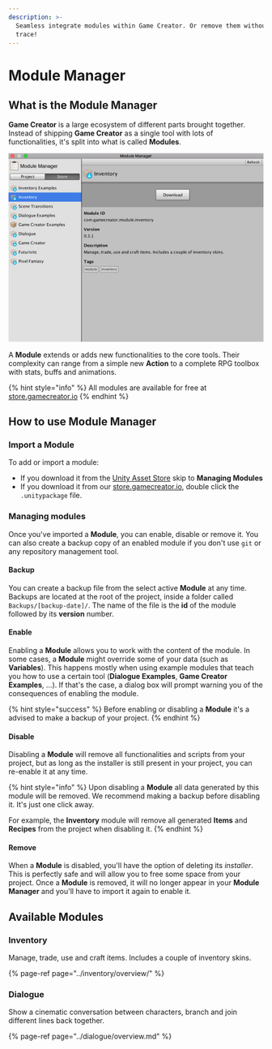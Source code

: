 ```yaml
---
description: >-
  Seamless integrate modules within Game Creator. Or remove them without a
  trace!
---
```


# Module Manager

## What is the Module Manager

**Game Creator** is a large ecosystem of different parts brought together. Instead of shipping **Game Creator** as a single tool with lots of functionalities, it's split into what is called **Modules**.

![\(See at a glance what modules are in your Project and which are available from the Store\)](../.gitbook/assets/module-manager.jpg)

A **Module** extends or adds new functionalities to the core tools. Their complexity can range from a simple new **Action** to a complete RPG toolbox with stats, buffs and animations.

{% hint style="info" %}
All modules are available for free at [store.gamecreator.io](https://store.gamecreator.io/)​
{% endhint %}

## How to use Module Manager

### Import a Module

To add or import a module:

* If you download it from the [Unity Asset Store](https://docs.gamecreator.io/documentation/module-manager) skip to **Managing Modules**
* If you download it from our [store.gamecreator.io](https://store.gamecreator.io/), double click the `.unitypackage` file.

### Managing modules

Once you've imported a **Module**, you can enable, disable or remove it. You can also create a backup copy of an enabled module if you don't use `git` or any repository management tool.

#### Backup

You can create a backup file from the select active **Module** at any time. Backups are located at the root of the project, inside a folder called `Backups/[backup-date]/`. The name of the file is the **id** of the module followed by its **version** number.

#### Enable

Enabling a **Module** allows you to work with the content of the module. In some cases, a **Module** might override some of your data \(such as **Variables**\). This happens mostly when using example modules that teach you how to use a certain tool \(**Dialogue Examples**, **Game Creator Examples**, ...\). If that's the case, a dialog box will prompt warning you of the consequences of enabling the module.

{% hint style="success" %}
Before enabling or disabling a **Module** it's a advised to make a backup of your project.
{% endhint %}

#### Disable

Disabling a **Module** will remove all functionalities and scripts from your project, but as long as the installer is still present in your project, you can re-enable it at any time.

{% hint style="info" %}
Upon disabling a **Module** all data generated by this module will be removed. We recommend  making a backup before disabling it. It's just one click away. 

For example, the **Inventory** module will remove all generated **Items** and **Recipes** from the project when disabling it.
{% endhint %}

#### Remove

When a **Module** is disabled, you'll have the option of deleting its _installer_. This is perfectly safe and will allow you to free some space from your project. Once a **Module** is removed, it will no longer appear in your **Module Manager** and you'll have to import it again to enable it.

## Available Modules

### Inventory

Manage, trade, use and craft items. Includes a couple of inventory skins.

{% page-ref page="../inventory/overview/" %}

### Dialogue

Show a cinematic conversation between characters, branch and join different lines back together.

{% page-ref page="../dialogue/overview.md" %}



